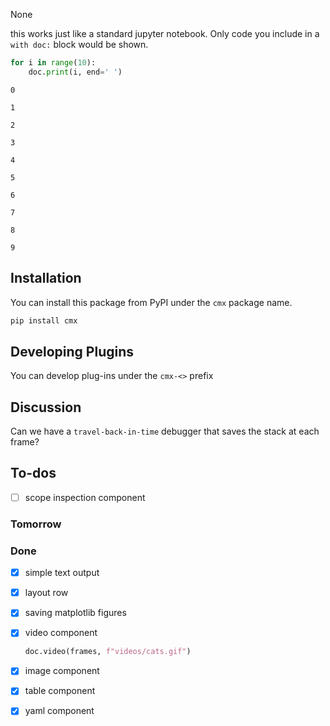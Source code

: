 None

this works just like a standard jupyter notebook. Only code you include in 
a `with doc:` block would be shown.


```python
for i in range(10):
    doc.print(i, end=' ')
```

```
0 
```
```
1 
```
```
2 
```
```
3 
```
```
4 
```
```
5 
```
```
6 
```
```
7 
```
```
8 
```
```
9 
```

## Installation

You can install this package from PyPI under the `cmx` package name.

``` python
pip install cmx
```
## Developing Plugins

You can develop plug-ins under the `cmx-<>` prefix

## Discussion

Can we have a `travel-back-in-time` debugger that saves the stack
at each frame?

## To-dos

- [ ] scope inspection component

### Tomorrow

### Done

- [x] simple text output
- [x] layout row
- [x] saving matplotlib figures
- [x] video component
    ``` python
    doc.video(frames, f"videos/cats.gif")
    ```
- [x] image component
- [x] table component
- [x] yaml component

